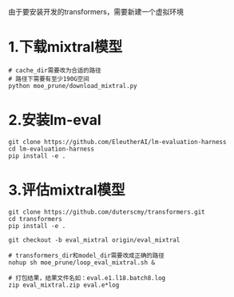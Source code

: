 由于要安装开发的transformers，需要新建一个虚拟环境

# 1.下载mixtral模型
```
# cache_dir需要改为合适的路径
# 路径下需要有至少190G空间
python moe_prune/download_mixtral.py  
```
# 2.安装lm-eval
```
git clone https://github.com/EleutherAI/lm-evaluation-harness
cd lm-evaluation-harness
pip install -e .
```

# 3.评估mixtral模型
```
git clone https://github.com/duterscmy/transformers.git
cd transformers
pip install -e .

git checkout -b eval_mixtral origin/eval_mixtral

# transformers_dir和model_dir需要改成正确的路径
nohup sh moe_prune/loop_eval_mixtral.sh &

# 打包结果，结果文件名如：eval.e1.l18.batch8.log
zip eval_mixtral.zip eval.e*log
```